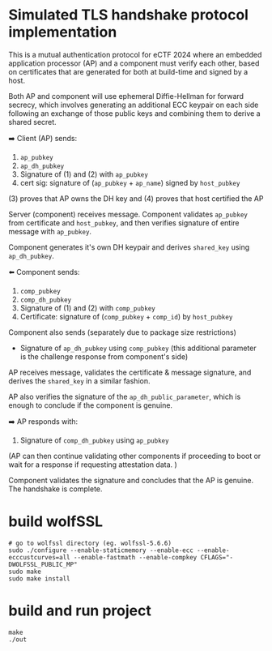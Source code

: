 # Simulated TLS handshake protocol implementation
This is a mutual authentication protocol for eCTF 2024 where an embedded application processor (AP) and a component must verify each other, based on certificates that are generated for both at build-time and signed by a host. 

Both AP and component will use ephemeral Diffie-Hellman for forward secrecy, which involves generating an additional ECC keypair on each side following an exchange of those public keys and combining them to derive a shared secret.   

➡️ Client (AP) sends:  
1) `ap_pubkey`
2) `ap_dh_pubkey` 
3) Signature of (1) and (2) with `ap_pubkey`
4) cert sig: signature of  (`ap_pubkey` + `ap_name`) signed by `host_pubkey`

(3) proves that AP owns the DH key and (4) proves that host certified the AP  

Server (component) receives message. Component validates `ap_pubkey` from certificate and `host_pubkey`, and then verifies signature of entire message with `ap_pubkey`.  

Component generates it's own DH keypair and derives `shared_key` using `ap_dh_pubkey`.  

⬅️ Component sends:  
1) `comp_pubkey`
2) `comp_dh_pubkey`
3) Signature of (1) and (2) with `comp_pubkey`
4) Certificate: signature of (`comp_pubkey` + `comp_id`) by `host_pubkey`

Component also sends (separately due to package size restrictions)
* Signature of `ap_dh_pubkey` using `comp_pubkey` (this additional parameter is the challenge response from component's side)

AP receives message, validates the certificate & message signature, and derives the `shared_key` in a similar fashion.   

AP also verifies the signature of the `ap_dh_public_parameter`, which is enough to conclude if the component is genuine.   

➡️ AP responds with:   
1) Signature of `comp_dh_pubkey` using `ap_pubkey`

(AP can then continue validating other components if proceeding to boot or wait for a response if requesting attestation data. )  

Component validates the signature and concludes that the AP is genuine.  
The handshake is complete.  

# build wolfSSL
```
# go to wolfssl directory (eg. wolfssl-5.6.6)
sudo ./configure --enable-staticmemory --enable-ecc --enable-ecccustcurves=all --enable-fastmath --enable-compkey CFLAGS="-DWOLFSSL_PUBLIC_MP"
sudo make
sudo make install
```

# build and run project
```
make
./out
```

